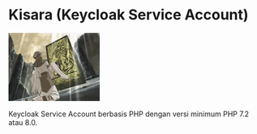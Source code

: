 # Kisara (Keycloak Service Account)

![This is an image](/images/kisara-yugioh.webp)

Keycloak Service Account berbasis PHP dengan versi minimum PHP 7.2 atau 8.0.
